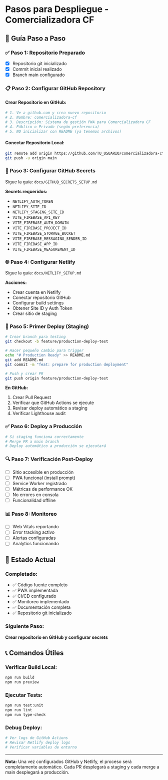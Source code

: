 # Pasos para Despliegue - Comercializadora CF

## 🚀 Guía Paso a Paso

### ✅ Paso 1: Repositorio Preparado
- [x] Repositorio git inicializado
- [x] Commit inicial realizado
- [x] Branch main configurado

### 📋 Paso 2: Configurar GitHub Repository

#### Crear Repositorio en GitHub:
```bash
# 1. Ve a github.com y crea nuevo repositorio
# 2. Nombre: comercializadora-cf
# 3. Descripción: Sistema de gestión PWA para Comercializadora CF
# 4. Público o Privado (según preferencia)
# 5. NO inicializar con README (ya tenemos archivos)
```

#### Conectar Repositorio Local:
```bash
git remote add origin https://github.com/TU_USUARIO/comercializadora-cf.git
git push -u origin main
```

### 🔑 Paso 3: Configurar GitHub Secrets
Sigue la guía: `docs/GITHUB_SECRETS_SETUP.md`

**Secrets requeridos:**
- `NETLIFY_AUTH_TOKEN`
- `NETLIFY_SITE_ID` 
- `NETLIFY_STAGING_SITE_ID`
- `VITE_FIREBASE_API_KEY`
- `VITE_FIREBASE_AUTH_DOMAIN`
- `VITE_FIREBASE_PROJECT_ID`
- `VITE_FIREBASE_STORAGE_BUCKET`
- `VITE_FIREBASE_MESSAGING_SENDER_ID`
- `VITE_FIREBASE_APP_ID`
- `VITE_FIREBASE_MEASUREMENT_ID`

### 🌐 Paso 4: Configurar Netlify
Sigue la guía: `docs/NETLIFY_SETUP.md`

**Acciones:**
- Crear cuenta en Netlify
- Conectar repositorio GitHub
- Configurar build settings
- Obtener Site ID y Auth Token
- Crear sitio de staging

### 🧪 Paso 5: Primer Deploy (Staging)
```bash
# Crear branch para testing
git checkout -b feature/production-deploy-test

# Hacer pequeño cambio para trigger
echo "# Production Ready" >> README.md
git add README.md
git commit -m "feat: prepare for production deployment"

# Push y crear PR
git push origin feature/production-deploy-test
```

**En GitHub:**
1. Crear Pull Request
2. Verificar que GitHub Actions se ejecute
3. Revisar deploy automático a staging
4. Verificar Lighthouse audit

### ✅ Paso 6: Deploy a Producción
```bash
# Si staging funciona correctamente
# Merge PR a main branch
# Deploy automático a producción se ejecutará
```

### 🔍 Paso 7: Verificación Post-Deploy
- [ ] Sitio accesible en producción
- [ ] PWA funcional (install prompt)
- [ ] Service Worker registrado
- [ ] Métricas de performance OK
- [ ] No errores en consola
- [ ] Funcionalidad offline

### 📊 Paso 8: Monitoreo
- [ ] Web Vitals reportando
- [ ] Error tracking activo
- [ ] Alertas configuradas
- [ ] Analytics funcionando

## 🎯 Estado Actual

### Completado:
- ✅ Código fuente completo
- ✅ PWA implementada
- ✅ CI/CD configurado
- ✅ Monitoreo implementado
- ✅ Documentación completa
- ✅ Repositorio git inicializado

### Siguiente Paso:
**Crear repositorio en GitHub y configurar secrets**

## 📞 Comandos Útiles

### Verificar Build Local:
```bash
npm run build
npm run preview
```

### Ejecutar Tests:
```bash
npm run test:unit
npm run lint
npm run type-check
```

### Debug Deploy:
```bash
# Ver logs de GitHub Actions
# Revisar Netlify deploy logs
# Verificar variables de entorno
```

---

**Nota:** Una vez configurados GitHub y Netlify, el proceso será completamente automático. Cada PR desplegará a staging y cada merge a main desplegará a producción.
